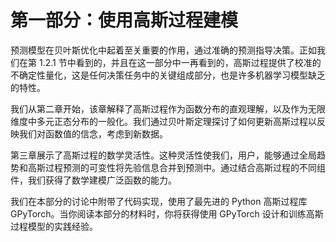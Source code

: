 # 第一部分：使用高斯过程建模

预测模型在贝叶斯优化中起着至关重要的作用，通过准确的预测指导决策。正如我们在第 1.2.1 节中看到的，并且在这一部分中一再看到的，高斯过程提供了校准的不确定性量化，这是任何决策任务中的关键组成部分，也是许多机器学习模型缺乏的特性。

我们从第二章开始，该章解释了高斯过程作为函数分布的直观理解，以及作为无限维度中多元正态分布的一般化。我们通过贝叶斯定理探讨了如何更新高斯过程以反映我们对函数值的信念，考虑到新数据。

第三章展示了高斯过程的数学灵活性。这种灵活性使我们，用户，能够通过全局趋势和高斯过程预测的可变性将先验信息合并到预测中。通过结合高斯过程的不同组件，我们获得了数学建模广泛函数的能力。

我们在本部分的讨论中附带了代码实现，使用了最先进的 Python 高斯过程库 GPyTorch。当你阅读本部分的材料时，你将获得使用 GPyTorch 设计和训练高斯过程模型的实践经验。
